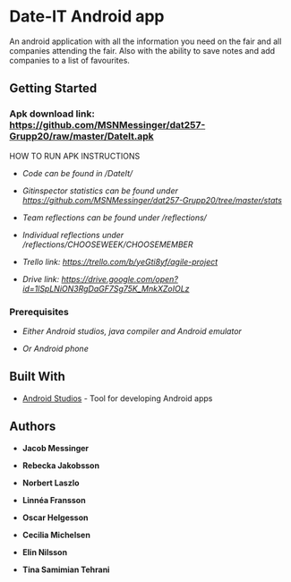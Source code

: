 # Date-IT Android app
An android application with all the information you need on the fair and all companies attending the fair. Also with the ability to save notes and add companies to a list of favourites.  

## Getting Started

### Apk download link: https://github.com/MSNMessinger/dat257-Grupp20/raw/master/DateIt.apk

HOW TO RUN APK INSTRUCTIONS

* *Code can be found in /DateIt/*

* *Gitinspector statistics can be found under https://github.com/MSNMessinger/dat257-Grupp20/tree/master/stats*

* *Team reflections can be found under /reflections/*

* *Individual reflections under /reflections/CHOOSEWEEK/CHOOSEMEMBER*

* *Trello link: https://trello.com/b/yeGti8yf/agile-project*

* *Drive link: https://drive.google.com/open?id=1lSpLNiON3RgDaGF7Sg75K_MnkXZoIOLz*


### Prerequisites

* *Either Android studios, java compiler and Android emulator*

* *Or Android phone*


## Built With

* [Android Studios](https://developer.android.com/studio) - Tool for developing Android apps


## Authors

* **Jacob Messinger**

* **Rebecka Jakobsson**

* **Norbert Laszlo**

* **Linnéa Fransson**

* **Oscar Helgesson**

* **Cecilia Michelsen**

* **Elin Nilsson**

* **Tina Samimian Tehrani**
